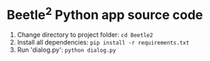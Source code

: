 # Beetle<sup>2</sup> Python app source code

1. Change directory to project folder: `cd Beetle2`
2. Install all dependencies: `pip install -r requirements.txt`
3. Run 'dialog.py': `python dialog.py`
